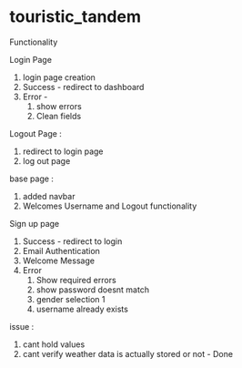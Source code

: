 # touristic_tandem

Functionality

Login Page
1. login page creation
2. Success - redirect to dashboard
3. Error - 
    1. show errors 
    2. Clean fields

Logout Page :
1. redirect to login page
2. log out page 

base page :
1. added navbar
2. Welcomes Username and Logout functionality

Sign up page
1. Success - redirect to login
2. Email Authentication
3. Welcome Message
4. Error
    1. Show required errors
    2. show password doesnt match
    3. gender selection 1
    4. username already exists

issue : 
1. cant hold values
2. cant verify weather data is actually stored or not - Done

